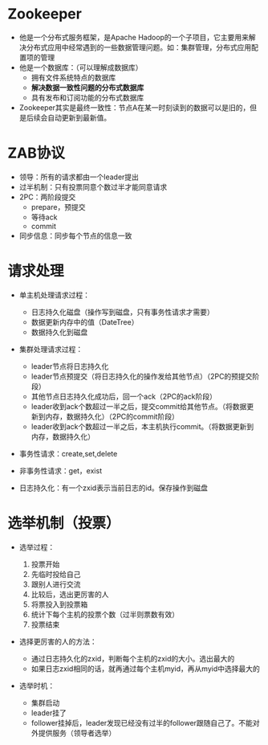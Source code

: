 # Zookeeper

+ 他是一个分布式服务框架，是Apache Hadoop的一个子项目，它主要用来解决分布式应用中经常遇到的一些数据管理问题。如：集群管理，分布式应用配置项的管理
+ 他是一个数据库：（可以理解成数据库）
  + 拥有文件系统特点的数据库
  + **解决数据一致性问题的分布式数据库**
  + 具有发布和订阅功能的分布式数据库
+ Zookeeper其实是最终一致性：节点A在某一时刻读到的数据可以是旧的，但是后续会自动更新到最新值。

# ZAB协议

+ 领导：所有的请求都由一个leader提出
+ 过半机制：只有投票同意个数过半才能同意请求
+ 2PC：两阶段提交
  + prepare，预提交
  + 等待ack
  + commit
+ 同步信息：同步每个节点的信息一致

# 请求处理

+ 单主机处理请求过程：
  + 日志持久化磁盘（操作写到磁盘，只有事务性请求才需要）
  + 数据更新内存中的值（DateTree）
  + 数据持久化到磁盘
+ 集群处理请求过程：
  + leader节点将日志持久化
  + leader节点预提交（将日志持久化的操作发给其他节点）（2PC的预提交阶段）
  + 其他节点日志持久化成功后，回一个ack（2PC的ack阶段）
  + leader收到ack个数超过一半之后，提交commit给其他节点。（将数据更新到内存，数据持久化）（2PC的commit阶段）
  + leader收到ack个数超过一半之后，本主机执行commit。（将数据更新到内存，数据持久化）

+ 事务性请求：create,set,delete
+ 非事务性请求：get，exist
+ 日志持久化：有一个zxid表示当前日志的id。保存操作到磁盘

# 选举机制（投票）

+ 选举过程：
  1. 投票开始
  2. 先临时投给自己
  3. 跟别人进行交流
  4. 比较后，选出更厉害的人
  5. 将票投入到投票箱
  6. 统计下每个主机的投票个数（过半则票数有效）
  7. 投票结束

+ 选择更厉害的人的方法：
  + 通过日志持久化的zxid，判断每个主机的zxid的大小。选出最大的
  + 如果日志zxid相同的话，就再通过每个主机myid，再从myid中选择最大的

+ 选举时机：
  + 集群启动
  + leader挂了
  + follower挂掉后，leader发现已经没有过半的follower跟随自己了。不能对外提供服务（领导者选举）
